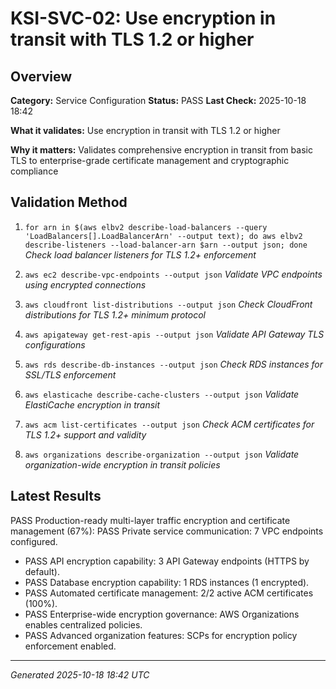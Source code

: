 # KSI-SVC-02: Use encryption in transit with TLS 1.2 or higher

## Overview

**Category:** Service Configuration
**Status:** PASS
**Last Check:** 2025-10-18 18:42

**What it validates:** Use encryption in transit with TLS 1.2 or higher

**Why it matters:** Validates comprehensive encryption in transit from basic TLS to enterprise-grade certificate management and cryptographic compliance

## Validation Method

1. `for arn in $(aws elbv2 describe-load-balancers --query 'LoadBalancers[].LoadBalancerArn' --output text); do aws elbv2 describe-listeners --load-balancer-arn $arn --output json; done`
   *Check load balancer listeners for TLS 1.2+ enforcement*

2. `aws ec2 describe-vpc-endpoints --output json`
   *Validate VPC endpoints using encrypted connections*

3. `aws cloudfront list-distributions --output json`
   *Check CloudFront distributions for TLS 1.2+ minimum protocol*

4. `aws apigateway get-rest-apis --output json`
   *Validate API Gateway TLS configurations*

5. `aws rds describe-db-instances --output json`
   *Check RDS instances for SSL/TLS enforcement*

6. `aws elasticache describe-cache-clusters --output json`
   *Validate ElastiCache encryption in transit*

7. `aws acm list-certificates --output json`
   *Check ACM certificates for TLS 1.2+ support and validity*

8. `aws organizations describe-organization --output json`
   *Validate organization-wide encryption in transit policies*

## Latest Results

PASS Production-ready multi-layer traffic encryption and certificate management (67%): PASS Private service communication: 7 VPC endpoints configured.
- PASS API encryption capability: 3 API Gateway endpoints (HTTPS by default).
- PASS Database encryption capability: 1 RDS instances (1 encrypted).
- PASS Automated certificate management: 2/2 active ACM certificates (100%).
- PASS Enterprise-wide encryption governance: AWS Organizations enables centralized policies.
- PASS Advanced organization features: SCPs for encryption policy enforcement enabled.

---
*Generated 2025-10-18 18:42 UTC*